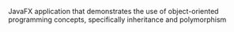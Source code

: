 JavaFX application that demonstrates the use of object-oriented programming concepts, specifically inheritance and polymorphism
